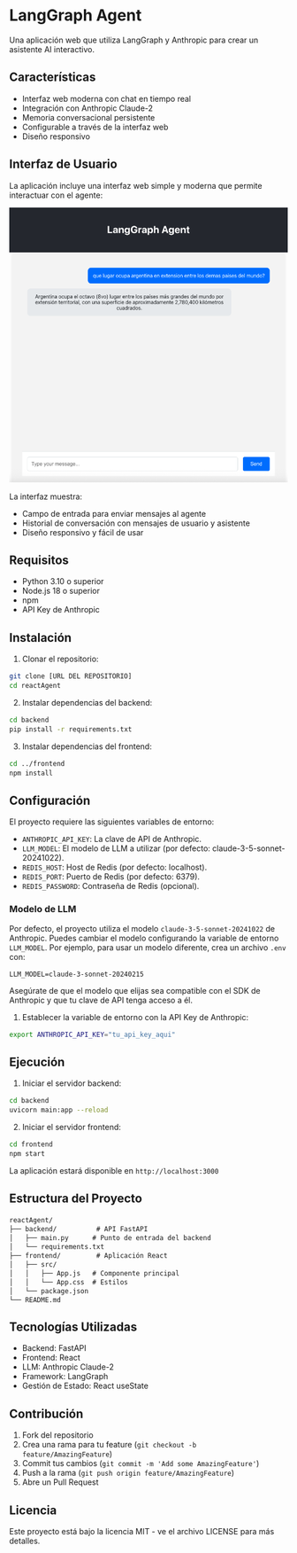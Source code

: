 # LangGraph Agent

Una aplicación web que utiliza LangGraph y Anthropic para crear un asistente AI interactivo.

## Características

- Interfaz web moderna con chat en tiempo real
- Integración con Anthropic Claude-2
- Memoria conversacional persistente
- Configurable a través de la interfaz web
- Diseño responsivo

## Interfaz de Usuario

La aplicación incluye una interfaz web simple y moderna que permite interactuar con el agente:

![Interfaz del Agente](agente.png)

La interfaz muestra:
- Campo de entrada para enviar mensajes al agente
- Historial de conversación con mensajes de usuario y asistente
- Diseño responsivo y fácil de usar

## Requisitos

- Python 3.10 o superior
- Node.js 18 o superior
- npm
- API Key de Anthropic

## Instalación

1. Clonar el repositorio:
```bash
git clone [URL DEL REPOSITORIO]
cd reactAgent
```

2. Instalar dependencias del backend:
```bash
cd backend
pip install -r requirements.txt
```

3. Instalar dependencias del frontend:
```bash
cd ../frontend
npm install
```

## Configuración

El proyecto requiere las siguientes variables de entorno:

- `ANTHROPIC_API_KEY`: La clave de API de Anthropic.
- `LLM_MODEL`: El modelo de LLM a utilizar (por defecto: claude-3-5-sonnet-20241022).
- `REDIS_HOST`: Host de Redis (por defecto: localhost).
- `REDIS_PORT`: Puerto de Redis (por defecto: 6379).
- `REDIS_PASSWORD`: Contraseña de Redis (opcional).

### Modelo de LLM

Por defecto, el proyecto utiliza el modelo `claude-3-5-sonnet-20241022` de Anthropic. Puedes cambiar el modelo configurando la variable de entorno `LLM_MODEL`. Por ejemplo, para usar un modelo diferente, crea un archivo `.env` con:

```env
LLM_MODEL=claude-3-sonnet-20240215
```

Asegúrate de que el modelo que elijas sea compatible con el SDK de Anthropic y que tu clave de API tenga acceso a él.

1. Establecer la variable de entorno con la API Key de Anthropic:
```bash
export ANTHROPIC_API_KEY="tu_api_key_aqui"
```

## Ejecución

1. Iniciar el servidor backend:
```bash
cd backend
uvicorn main:app --reload
```

2. Iniciar el servidor frontend:
```bash
cd frontend
npm start
```

La aplicación estará disponible en `http://localhost:3000`

## Estructura del Proyecto

```
reactAgent/
├── backend/          # API FastAPI
│   ├── main.py      # Punto de entrada del backend
│   └── requirements.txt
├── frontend/         # Aplicación React
│   ├── src/
│   │   ├── App.js   # Componente principal
│   │   └── App.css  # Estilos
│   └── package.json
└── README.md
```

## Tecnologías Utilizadas

- Backend: FastAPI
- Frontend: React
- LLM: Anthropic Claude-2
- Framework: LangGraph
- Gestión de Estado: React useState

## Contribución

1. Fork del repositorio
2. Crea una rama para tu feature (`git checkout -b feature/AmazingFeature`)
3. Commit tus cambios (`git commit -m 'Add some AmazingFeature'`)
4. Push a la rama (`git push origin feature/AmazingFeature`)
5. Abre un Pull Request

## Licencia

Este proyecto está bajo la licencia MIT - ve el archivo LICENSE para más detalles.
